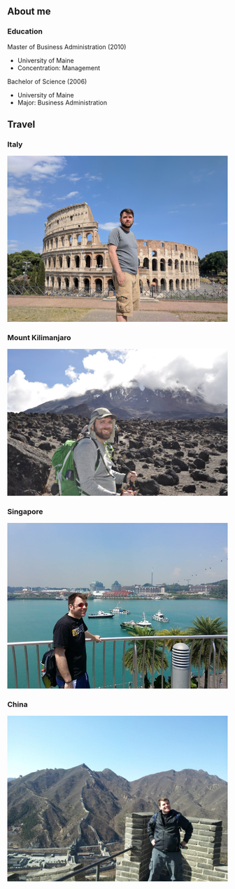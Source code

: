 ## About me

### Education

Master of Business Administration (2010)
* University of Maine
* Concentration: Management

Bachelor of Science (2006)
* University of Maine
* Major: Business Administration

## Travel

### Italy

![Kevin at the Coliseum in Italy](images/italy.jpg)

### Mount Kilimanjaro

![Kevin climbing Mount Kilimanjaro](images/kilimanjaro.jpg)

### Singapore

![Kevin in Singapore](images/singapore.jpg)

### China

![Kevin at the Great Wall in China](images/china.jpg)
